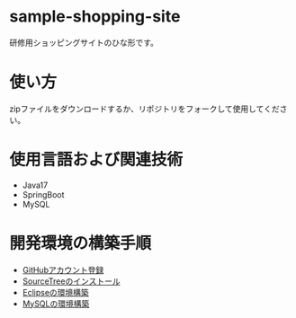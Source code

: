 # sample-shopping-site

研修用ショッピングサイトのひな形です。

# 使い方

zipファイルをダウンロードするか、リポジトリをフォークして使用してください。

# 使用言語および関連技術

+ Java17
+ SpringBoot
+ MySQL

# 開発環境の構築手順

+ [GitHubアカウント登録](doc/github.md)
+ [SourceTreeのインストール](doc/sourcetee-install.md)
+ [Eclipseの環境構築](doc/eclipse-install.md)
+ [MySQLの環境構築](doc/mysql-install.md)